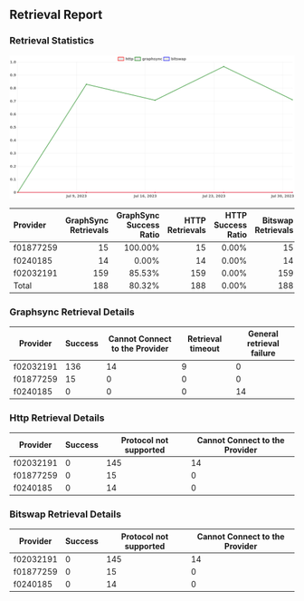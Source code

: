 ## Retrieval Report
### Retrieval Statistics
<img src="https://raw.githubusercontent.com/data-preservation-programs/filplus-checker-assets/main/filecoin-project/filecoin-plus-large-datasets/issues/2062/1691051353361.png"/>

| Provider  | GraphSync Retrievals | GraphSync Success Ratio | HTTP Retrievals | HTTP Success Ratio | Bitswap Retrievals | Bitswap Success Ratio |
| :-------- | -------------------: | ----------------------: | --------------: | -----------------: | -----------------: | --------------------: |
| f01877259 |                   15 |                 100.00% |              15 |              0.00% |                 15 |                 0.00% |
| f0240185  |                   14 |                   0.00% |              14 |              0.00% |                 14 |                 0.00% |
| f02032191 |                  159 |                  85.53% |             159 |              0.00% |                159 |                 0.00% |
| Total     |                  188 |                  80.32% |             188 |              0.00% |                188 |                 0.00% |

### Graphsync Retrieval Details
| Provider  | Success | Cannot Connect to the Provider | Retrieval timeout | General retrieval failure |
| --------- | ------- | ------------------------------ | ----------------- | ------------------------- |
| f02032191 | 136     | 14                             | 9                 | 0                         |
| f01877259 | 15      | 0                              | 0                 | 0                         |
| f0240185  | 0       | 0                              | 0                 | 14                        |

### Http Retrieval Details
| Provider  | Success | Protocol not supported | Cannot Connect to the Provider |
| --------- | ------- | ---------------------- | ------------------------------ |
| f02032191 | 0       | 145                    | 14                             |
| f01877259 | 0       | 15                     | 0                              |
| f0240185  | 0       | 14                     | 0                              |

### Bitswap Retrieval Details
| Provider  | Success | Protocol not supported | Cannot Connect to the Provider |
| --------- | ------- | ---------------------- | ------------------------------ |
| f02032191 | 0       | 145                    | 14                             |
| f01877259 | 0       | 15                     | 0                              |
| f0240185  | 0       | 14                     | 0                              |
